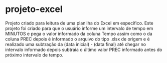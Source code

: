 # projeto-excel
Projeto criado para leitura de uma planilha do Excel em específico.
Este projeto foi criado para que o usuário informe um intervalo de tempo em MINUTOS e pega o valor informado da coluna Tempo assim como o da coluna PREC depois é informado o arquivo do tipo .xlsx de origem e é realizado uma subtração da (data inicial) - (data final) até chegar no intervalo informado depois subtraia o último valor PREC informado antes do próximo intervalo de tempo.
